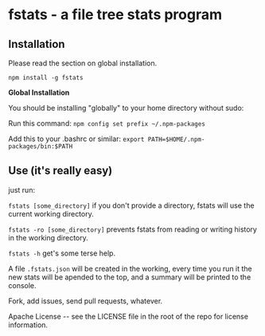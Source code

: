 # fstats - a file tree stats program

## Installation

Please read the section on global installation.

```
npm install -g fstats 
```

**Global Installation**

You should be installing "globally" to your home directory without sudo:

Run this command: ```npm config set prefix ~/.npm-packages```

Add this to your .bashrc or similar: ```export PATH=$HOME/.npm-packages/bin:$PATH```

## Use (it's really easy)

just run:

`fstats [some_directory]` if you don't provide a directory, fstats will use the current working directory.

`fstats -ro [some_directory]` prevents fstats from reading or writing history in the working directory.

`fstats -h` get's some terse help.

A file `.fstats.json` will be created in the working, every time you run it the new stats will be apended to the top, and a summary will be printed to the console.

Fork, add issues, send pull requests, whatever.

Apache License -- see the LICENSE file in the root of the repo for license information.
